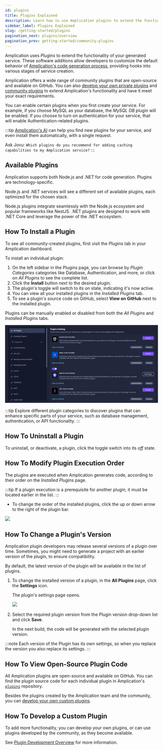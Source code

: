 ```yaml
---
id: plugins
title: Plugins Explained
description: Learn how to use Amplication plugins to extend the functionality of your generated service.
sidebar_label: Plugins Explained
slug: /getting-started/plugins
pagination_next: plugins/overview
pagination_prev: getting-started/community-plugins
---
```


Amplication uses _Plugins_ to extend the functionality of your generated service. These software additions allow developers to customize the default behavior of [Amplication's code generation process](/plugins/plugin-architecture/), providing hooks into various stages of service creation.

Amplication offers a wide range of community plugins that are open-source and available on GitHub.
You can also [develop your own private plugins](/private-plugins/) and [community plugins](/plugins/overview/) to extend Amplication's functionality and have it meet your exact requirements.

You can enable certain plugins when you first create your service.
For example, if you choose MySQL as your database, the _MySQL DB_ plugin will be enabled.
If you choose to turn on authentication for your service, that will enable Authentication-related plugins.

:::tip
[Amplication's AI](/amplication-ai) can help you find new plugins for your service, and even install them automatically, with a single request.

Ask Jovu: `Which plugins do you recommend for adding caching capabilities to my Amplication service?`
:::

## Available Plugins

Amplication supports both Node.js and .NET for code generation. Plugins are technology-specific.

Node.js and .NET services will see a different set of available plugins, each optimized for the chosen stack.

Node.js plugins integrate seamlessly with the Node.js ecosystem and popular frameworks like NestJS. .NET plugins are designed to work with .NET Core and leverage the power of the .NET ecosystem.

## How To Install a Plugin

To see all community-created plugins, first visit the _Plugins_ tab in your Amplication dashboard.

To install an individual plugin:

1. On the left sidebar in the Plugins page, you can browse by _Plugin Categories_ categories like Database, Authentication, and more, or click on _All Plugins_ to see the complete list.
2. Click the **Install** button next to the desired plugin.
3. The plugin's toggle will switch to its _on_ state, indicating it's now active.
4. You can view all your installed plugins in the _Installed Plugins_ tab.
5. To see a plugin's source code on GitHub, select **View on GitHub** next to the installed plugin.

Plugins can be manually enabled or disabled from both the _All Plugins_ and _Installed Plugins_ tabs.

![](./assets/all-plugins-and-categories.png)

:::tip
Explore different plugin categories to discover plugins that can enhance specific parts of your service, such as database management, authentication, or API functionality.
:::

## How To Uninstall a Plugin

To uninstall, or deactivate, a plugin, click the toggle switch into its _off_ state.

## How To Modify Plugin Execution Order

The plugins are executed when Amplication generates code, according to their order on the *Installed Plugins* page.

:::tip
If a plugin execution is a prerequisite for another plugin, it must be located earlier in the list.
:::

- To change the order of the installed plugins, click the up or down arrow to the right of the plugin bar.

![](./assets/installed-plugins.png)

## How To Change a Plugin's Version

Amplication plugin developers may release several versions of a plugin over time.
Sometimes, you might need to generate a project with an earlier version of the plugin, to ensure compatibility.

By default, the latest version of the plugin will be available in the list of plugins.

1. To change the installed version of a plugin, in the **All Plugins** page, click the **Settings** icon.

   The plugin's settings page opens.

   ![](./assets/plugin-versions.png)

2. Select the required plugin version from the Plugin version drop-down list and click **Save**.

   In the next build, the code will be generated with the selected plugin version.

:::note
Each version of the Plugin has its own settings, so when you replace the version you also replace its settings.
:::

## How To View Open-Source Plugin Code

All Amplication plugins are open-source and available on GitHub.
You can find the plugin source code for each individual plugin in Amplication's [`plugins`](https://github.com/amplication/amplication-plugins) repository.

Besides the plugins created by the Amplication team and the community, you can [develop your own custom plugins](/plugins/overview/).

## How To Develop a Custom Plugin

To add more functionality, you can develop your own plugins, or can use plugins developed by the community, as they become available.

See [Plugin Development Overview](/plugins/overview/) for more information.
